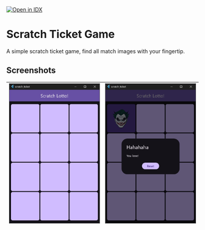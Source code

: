 <a href="https://idx.google.com/import?url=https%3A%2F%2Fgithub.com%2Fanoochit%2Fscratch_ticket">
  <picture>
    <source media="(prefers-color-scheme: dark)" srcset="https://cdn.idx.dev/btn/open_dark_20.svg">
    <source media="(prefers-color-scheme: light)" srcset="https://cdn.idx.dev/btn/open_light_20.svg">
    <img height="20" alt="Open in IDX" src="https://cdn.idx.dev/btn/open_purple_20.svg">
  </picture>
</a>

# Scratch Ticket Game

A simple scratch ticket game, find all match images with your fingertip.

## Screenshots

| ![](/screenshots/screenshot01.png) | ![](/screenshots/screenshot02.png) |
| ---------------------------------- | ---------------------------------- |
